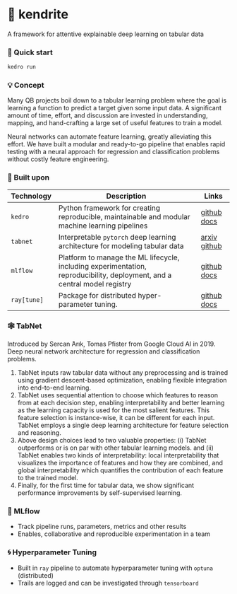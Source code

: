 # 🧠 **kendrite**

A framework for attentive explainable deep learning on tabular data

### 💨 Quick start

```bash
kedro run
```

### 💡 Concept

Many QB projects boil down to a tabular learning problem where the goal is learning a function to predict a target given some input data. A significant amount of time, effort, and discussion are invested in understanding, mapping, and hand-crafting a large set of useful features to train a model. 

Neural networks can automate feature learning, greatly alleviating this effort. We have built a modular and ready-to-go pipeline that enables rapid testing with a neural approach for regression and classification problems without costly feature engineering.

### 🧱 Built upon

| Technology | Description                                                                                                               | Links                                                                                               |
|------------|---------------------------------------------------------------------------------------------------------------------------|-----------------------------------------------------------------------------------------------------|
| `kedro`    | Python framework for creating reproducible, maintainable and modular machine learning pipelines                           | [github](https://github.com/quantumblacklabs/kedro) [docs](https://kedro.readthedocs.io/en/stable/) |
| `tabnet`   | Interpretable `pytorch` deep learning architecture for modeling tabular data                                              | [arxiv](https://arxiv.org/abs/1908.07442) [github](https://github.com/dreamquark-ai/tabnet)         |
| `mlflow`   | Platform to manage the ML lifecycle, including experimentation, reproducibility, deployment, and a central model registry | [github](https://github.com/mlflow/mlflow) [docs](https://mlflow.org/docs/latest/index.html)        |
| `ray[tune]`   |     Package for distributed hyper-parameter tuning. | [github](https://github.com/ray-project/ray) [docs](https://docs.ray.io/en/latest/tune/index.html)        |

### 🕸️ TabNet

Introduced by Sercan ̈Arık, Tomas Pfister from Google Cloud AI in 2019.
Deep neural network architecture for regression and classification problems.

1. TabNet inputs raw tabular data without any preprocessing and is trained using gradient descent-based optimization, enabling flexible integration into end-to-end learning.
2. TabNet uses sequential attention to choose which features to reason from at each decision step, enabling interpretability and better learning as the learning capacity is used for the most salient features. This feature selection is instance-wise, it can be different for each input. TabNet employs a single deep learning architecture for feature selection and reasoning.
3. Above design choices lead to two valuable properties: (i) TabNet outperforms or is on par with other tabular learning models. and (ii) TabNet enables two kinds of interpretability: local interpretability that visualizes the importance of features and how they are combined, and global interpretability which quantifies the contribution of each feature to the trained model.
4. Finally, for the first time for tabular data, we show significant performance improvements by self-supervised learning.

### 🌊 MLflow

* Track pipeline runs, parameters, metrics and other results
* Enables, collaborative and reproducible experimentation in a team

### 🌀 Hyperparameter Tuning

* Built in `ray` pipeline to automate hyperparameter tuning with `optuna` (distributed)
* Trails are logged and can be investigated through `tensorboard`
